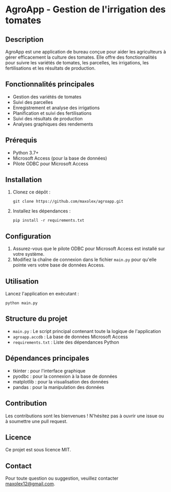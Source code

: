# AgroApp - Gestion de l'irrigation des tomates

## Description
AgroApp est une application de bureau conçue pour aider les agriculteurs à gérer efficacement la culture des tomates. Elle offre des fonctionnalités pour suivre les variétés de tomates, les parcelles, les irrigations, les fertilisations et les résultats de production.

## Fonctionnalités principales
- Gestion des variétés de tomates
- Suivi des parcelles
- Enregistrement et analyse des irrigations
- Planification et suivi des fertilisations
- Suivi des résultats de production
- Analyses graphiques des rendements

## Prérequis
- Python 3.7+
- Microsoft Access (pour la base de données)
- Pilote ODBC pour Microsoft Access

## Installation
1. Clonez ce dépôt :
   ```
   git clone https://github.com/maxolex/agroapp.git
   ```
2. Installez les dépendances :
   ```
   pip install -r requirements.txt
   ```

## Configuration
1. Assurez-vous que le pilote ODBC pour Microsoft Access est installé sur votre système.
2. Modifiez la chaîne de connexion dans le fichier `main.py` pour qu'elle pointe vers votre base de données Access.

## Utilisation
Lancez l'application en exécutant :
```
python main.py
```

## Structure du projet
- `main.py` : Le script principal contenant toute la logique de l'application
- `agroapp.accdb` : La base de données Microsoft Access
- `requirements.txt` : Liste des dépendances Python

## Dépendances principales
- tkinter : pour l'interface graphique
- pyodbc : pour la connexion à la base de données
- matplotlib : pour la visualisation des données
- pandas : pour la manipulation des données

## Contribution
Les contributions sont les bienvenues ! N'hésitez pas à ouvrir une issue ou à soumettre une pull request.

## Licence
Ce projet est sous licence MIT.

## Contact
Pour toute question ou suggestion, veuillez contacter [maxolex12@gmail.com](mailto:maxolex12@gmail.com).
